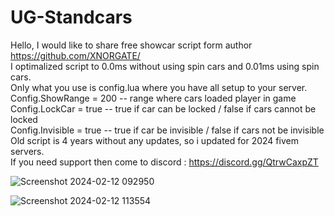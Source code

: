 # UG-Standcars
 
Hello, I would like to share free showcar script form author https://github.com/XNORGATE/
<br>
I optimalized script to 0.0ms without using spin cars and 0.01ms using spin cars.
<br>
Only what you use is config.lua where you have all setup to your server.
Config.ShowRange = 200 -- range where cars loaded player in game
<br>
Config.LockCar = true -- true if car can be locked / false if cars cannot be locked
<br>
Config.Invisible = true -- true if car be invisible / false if cars not be invisible
<br>
Old script is 4 years without any updates, so i updated for 2024 fivem servers.
<br>
If you need support then come to discord : https://discord.gg/QtrwCaxpZT

![Screenshot 2024-02-12 092950](https://github.com/Shakespeare537/UG-Standcars/assets/112406171/3618d70f-9866-48ea-b0d9-2ef5cffb7be8)

![Screenshot 2024-02-12 113554](https://github.com/Shakespeare537/UG-Standcars/assets/112406171/b124e924-c96d-45bc-b6a0-0baca887bc32)